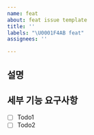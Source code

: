 ```yaml
---
name: feat
about: feat issue template
title: ''
labels: "\U0001F4AB feat"
assignees: ''

---
```


## 설명


## 세부 기능 요구사항
- [ ]  Todo1
- [ ]  Todo2
